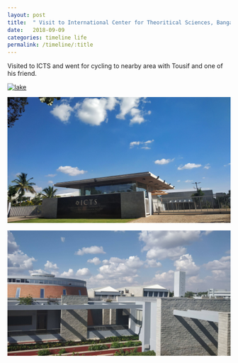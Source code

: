 ```yaml
---
layout: post
title:  " Visit to International Center for Theoritical Sciences, Bangalore"
date:   2018-09-09
categories: timeline life
permalink: /timeline/:title
---
```


Visited to ICTS and went for cycling to nearby area with Tousif and one of his friend.

[![lake](http://img.youtube.com/vi/T1HOzUIdHB8/0.jpg)](http://www.youtube.com/watch?v=T1HOzUIdHB8)

![icts](/assets/images/icts1.jpeg)

![icts](/assets/images/icts2.jpg)
